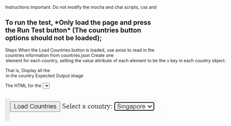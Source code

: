 Instructions
Important: Do not modify the mocha and chai scripts, css and <div>

<h2> To run the test, *Only load the page and press the Run Test button* (The countries button options should not be loaded);
</h2>

Steps
When the Load Countries button is loaded, use axios to read in the countries information from countries.json
Create one <option> element for each country, setting the value attribute of each element to be the v key in each country object. 

That is, Display all the <option> in the country <select>
Expected Output
image

The HTML for the <select> should look something like this:

<br>
<img src="./image.png" alt="sample" width="550"/>
<br>

<!-- <select id="countries">
<option value="sg">Singapore</option>
<option value="my">Malaysia</option>
</select> -->